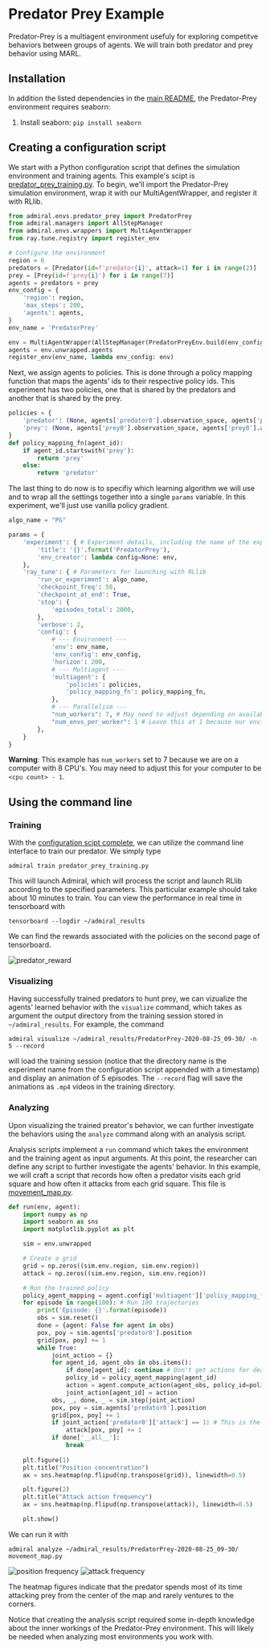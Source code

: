 # Predator Prey Example

Predator-Prey is a multiagent environment usefuly for exploring competitve behaviors between groups
of agents. We will train both predator and prey behavior using MARL.

## Installation

In addition the listed dependencies in the [main README](/README.md), the Predator-Prey
environment requires seaborn:
1. Install seaborn: `pip install seaborn`

## Creating a configuration script

We start with a Python configuration script that defines the simulation
environment and training agents. This example's scipt is
[predator_prey_training.py](predator_prey_training.py).
To begin, we'll import the Predator-Prey simulation environment, wrap
it with our MultiAgentWrapper, and register it with RLlib.

```python
from admiral.envs.predator_prey import PredatorPrey
from admiral.managers import AllStepManager
from admiral.envs.wrappers import MultiAgentWrapper
from ray.tune.registry import register_env

# Configure the environment
region = 6
predators = [Predator(id=f'predator{i}', attack=1) for i in range(2)]
prey = [Prey(id=f'prey{i}') for i in range(7)]
agents = predators + prey
env_config = {
    'region': region,
    'max_steps': 200,
    'agents': agents,
}
env_name = 'PredatorPrey'

env = MultiAgentWrapper(AllStepManager(PredatorPreyEnv.build(env_config)))
agents = env.unwrapped.agents
register_env(env_name, lambda env_config: env)
```

Next, we assign agents to policies. This is done
through a policy mapping function that maps the agents' ids to their
respective policy ids. This experiment has two policies, one that is shared by
the predators and another that is shared by the prey.

```python
policies = {
    'predator': (None, agents['predator0'].observation_space, agents['predator0'].action_space, {}),
    'prey': (None, agents['prey0'].observation_space, agents['prey0'].action_space, {})
}
def policy_mapping_fn(agent_id):
    if agent_id.startswith('prey'):
        return 'prey'
    else:
        return 'predator'
```

The last thing to do now is to specifiy which
learning algorithm we will use and to wrap all the settings together into a
single `params` variable. In this experiment, we'll just use vanilla policy
gradient.

```python
algo_name = "PG" 

params = {
    'experiment': { # Experiment details, including the name of the experiment
        'title': '{}'.format('PredatorPrey'),
        'env_creator': lambda config=None: env,
    },
    'ray_tune': { # Parameters for launching with RLlib
        'run_or_experiment': algo_name,
        'checkpoint_freq': 50,
        'checkpoint_at_end': True,
        'stop': {
            'episodes_total': 2000,
        },
        'verbose': 2,
        'config': {
            # --- Environment ---
            'env': env_name,
            'env_config': env_config,
            'horizon': 200,
            # --- Multiagent ---
            'multiagent': {
                'policies': policies,
                'policy_mapping_fn': policy_mapping_fn,
            },
            # --- Parallelism ---
            "num_workers": 7, # May need to adjust depending on available CPU resources
            "num_envs_per_worker": 1 # Leave this at 1 because our environment is not copy-safe
        },
    }
}
```

**Warning**: This example has `num_workers` set to 7 because we are on a computer
with 8 CPU's. You may need to adjust this for your computer to be `<cpu count> - 1`.

## Using the command line 

### Training

With the [configuration scipt complete](predator_prey_training.py),
we can utilize the command line interface to train our predator. We simply type

```
admiral train predator_prey_training.py
```
This will launch Admiral, which will process the script and launch RLlib according to the
specified parameters. This particular example should take about 10 minutes to
train. You can view the performance in real time in tensorboard with
```
tensorboard --logdir ~/admiral_results
```
We can find the rewards associated with the policies on the second page of tensorboard.

![predator_reward](/.images/predator_reward.png)

### Visualizing
Having successfully trained predators to hunt prey, we can vizualize the agents'
learned behavior with the `visualize` command,
which takes as argument the output directory from the training session stored
in `~/admiral_results`. For example, the command

```
admiral visualize ~/admiral_results/PredatorPrey-2020-08-25_09-30/ -n 5 --record
```

will load the training session (notice that the
directory name is the experiment name from the configuration script appended with a
timestamp) and display an animation of 5 episodes. The `--record` flag will
save the animations as `.mp4` videos in the training directory.

### Analyzing
Upon visualizing the trained preator's behavior, we can further investigate the
behaviors using the `analyze` command along with an analysis script.

Analysis scripts implement a `run` command which takes the environment and
the training agent as input arguments. At this point, the researcher can define any
script to further investigate the agents' behavior. In this
example, we will craft a script that records how often a predator visits each grid square and how
often it attacks from each grid square. This file is
[movement_map.py](movement_map.py).

```python
def run(env, agent):
    import numpy as np
    import seaborn as sns
    import matplotlib.pyplot as plt

    sim = env.unwrapped

    # Create a grid
    grid = np.zeros((sim.env.region, sim.env.region))
    attack = np.zeros((sim.env.region, sim.env.region))

    # Run the trained policy
    policy_agent_mapping = agent.config['multiagent']['policy_mapping_fn']
    for episode in range(100): # Run 100 trajectories
        print('Episode: {}'.format(episode))
        obs = sim.reset()
        done = {agent: False for agent in obs}
        pox, poy = sim.agents['predator0'].position
        grid[pox, poy] += 1
        while True:
            joint_action = {}
            for agent_id, agent_obs in obs.items():
                if done[agent_id]: continue # Don't get actions for dead agents
                policy_id = policy_agent_mapping(agent_id)
                action = agent.compute_action(agent_obs, policy_id=policy_id)
                joint_action[agent_id] = action
            obs, _, done, _ = sim.step(joint_action)
            pox, poy = sim.agents['predator0'].position
            grid[pox, poy] += 1
            if joint_action['predator0']['attack'] == 1: # This is the attack action
                attack[pox, poy] += 1
            if done['__all__']:
                break
    
    plt.figure(1)
    plt.title("Position concentration")
    ax = sns.heatmap(np.flipud(np.transpose(grid)), linewidth=0.5)

    plt.figure(2)
    plt.title("Attack action frequency")
    ax = sns.heatmap(np.flipud(np.transpose(attack)), linewidth=0.5)

    plt.show()
```

We can run it with

```
admiral analyze ~/admiral_results/PredatorPrey-2020-08-25_09-30/ movement_map.py
```

![position frequency](/.images/position_freq.png)
![attack frequency](/.images/attack_freq.png)

The heatmap figures indicate that the predator spends most of its time attacking
prey from the center of the map and rarely ventures to the corners.

Notice that creating the analysis script required some in-depth knowledge about
the inner workings of the Predator-Prey environment. This will likely be needed
when analyzing most environments you work with.

